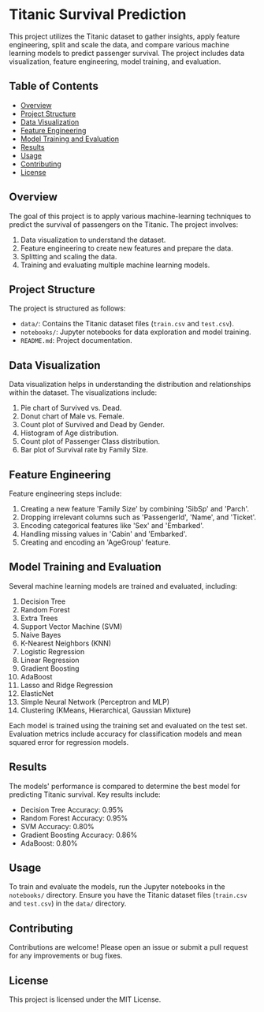 # Titanic Survival Prediction

This project utilizes the Titanic dataset to gather insights, apply feature engineering, split and scale the data, and compare various machine learning models to predict passenger survival. The project includes data visualization, feature engineering, model training, and evaluation.

## Table of Contents
- [Overview](#overview)
- [Project Structure](#project-structure)
- [Data Visualization](#data-visualization)
- [Feature Engineering](#feature-engineering)
- [Model Training and Evaluation](#model-training-and-evaluation)
- [Results](#results)
- [Usage](#usage)
- [Contributing](#contributing)
- [License](#license)

## Overview
The goal of this project is to apply various machine-learning techniques to predict the survival of passengers on the Titanic. The project involves:
1. Data visualization to understand the dataset.
2. Feature engineering to create new features and prepare the data.
3. Splitting and scaling the data.
4. Training and evaluating multiple machine learning models.

## Project Structure
The project is structured as follows:
- `data/`: Contains the Titanic dataset files (`train.csv` and `test.csv`).
- `notebooks/`: Jupyter notebooks for data exploration and model training.
- `README.md`: Project documentation.

## Data Visualization
Data visualization helps in understanding the distribution and relationships within the dataset. The visualizations include:
1. Pie chart of Survived vs. Dead.
2. Donut chart of Male vs. Female.
3. Count plot of Survived and Dead by Gender.
4. Histogram of Age distribution.
5. Count plot of Passenger Class distribution.
6. Bar plot of Survival rate by Family Size.

## Feature Engineering
Feature engineering steps include:
1. Creating a new feature 'Family Size' by combining 'SibSp' and 'Parch'.
2. Dropping irrelevant columns such as 'PassengerId', 'Name', and 'Ticket'.
3. Encoding categorical features like 'Sex' and 'Embarked'.
4. Handling missing values in 'Cabin' and 'Embarked'.
5. Creating and encoding an 'AgeGroup' feature.

## Model Training and Evaluation
Several machine learning models are trained and evaluated, including:
1. Decision Tree
2. Random Forest
3. Extra Trees
4. Support Vector Machine (SVM)
5. Naive Bayes
6. K-Nearest Neighbors (KNN)
7. Logistic Regression
8. Linear Regression
9. Gradient Boosting
10. AdaBoost
11. Lasso and Ridge Regression
12. ElasticNet
13. Simple Neural Network (Perceptron and MLP)
14. Clustering (KMeans, Hierarchical, Gaussian Mixture)

Each model is trained using the training set and evaluated on the test set. Evaluation metrics include accuracy for classification models and mean squared error for regression models.

## Results
The models' performance is compared to determine the best model for predicting Titanic survival. Key results include:
- Decision Tree Accuracy:  0.95%
- Random Forest Accuracy: 0.95%
- SVM Accuracy: 0.80%
- Gradient Boosting Accuracy: 0.86%
- AdaBoost: 0.80%

## Usage
To train and evaluate the models, run the Jupyter notebooks in the `notebooks/` directory. Ensure you have the Titanic dataset files (`train.csv` and `test.csv`) in the `data/` directory.

## Contributing
Contributions are welcome! Please open an issue or submit a pull request for any improvements or bug fixes.

## License
This project is licensed under the MIT License.
